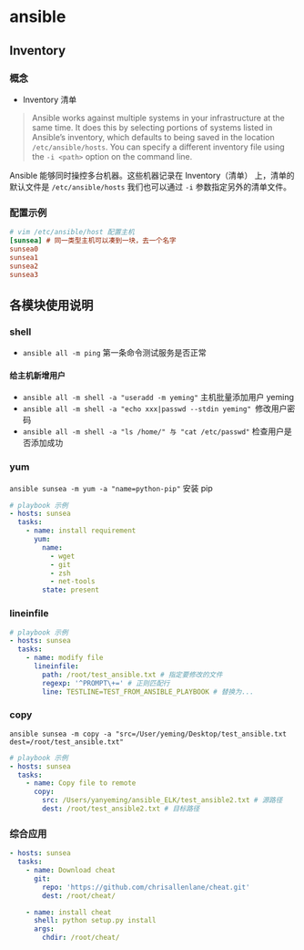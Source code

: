 # ansible

## Inventory

### 概念

- Inventory 清单

> Ansible works against multiple systems in your infrastructure at the same time. It does this by selecting portions of systems listed in Ansible’s inventory, which defaults to being saved in the location `/etc/ansible/hosts`. You can specify a different inventory file using the `-i <path>` option on the command line.

Ansible 能够同时操控多台机器。这些机器记录在 Inventory（清单） 上，清单的默认文件是 `/etc/ansible/hosts` 我们也可以通过 `-i` 参数指定另外的清单文件。

### 配置示例

```ini
# vim /etc/ansible/host 配置主机
[sunsea] # 同一类型主机可以凑到一块，去一个名字
sunsea0
sunsea1
sunsea2
sunsea3
```

## 各模块使用说明

### shell

- `ansible all -m ping` 第一条命令测试服务是否正常

#### 给主机新增用户

- `ansible all -m shell -a "useradd -m yeming"` 主机批量添加用户 yeming
- `ansible all -m shell -a "echo xxx|passwd --stdin yeming" `修改用户密码
- `ansible all -m shell -a "ls /home/" 与 "cat /etc/passwd"` 检查用户是否添加成功

### yum

`ansible sunsea -m yum -a "name=python-pip"` 安装 pip

```yaml
# playbook 示例
- hosts: sunsea
  tasks:
    - name: install requirement
      yum:
        name: 
          - wget
          - git
          - zsh
          - net-tools 
        state: present
```

### lineinfile

```yaml
# playbook 示例
- hosts: sunsea
  tasks:
    - name: modify file	
      lineinfile:
        path: /root/test_ansible.txt # 指定要修改的文件
        regexp: '^PROMPT\+=' # 正则匹配行
        line: TESTLINE=TEST_FROM_ANSIBLE_PLAYBOOK # 替换为...
```

### copy

`ansible sunsea -m copy -a "src=/User/yeming/Desktop/test_ansible.txt dest=/root/test_ansible.txt"`

```yaml
# playbook 示例
- hosts: sunsea
  tasks:
    - name: Copy file to remote
      copy:
        src: /Users/yanyeming/ansible_ELK/test_ansible2.txt # 源路径
        dest: /root/test_ansible2.txt # 目标路径
```

### 综合应用

```yaml
- hosts: sunsea
  tasks:
    - name: Download cheat
      git:
        repo: 'https://github.com/chrisallenlane/cheat.git'
        dest: /root/cheat/

    - name: install cheat
      shell: python setup.py install
      args:
        chdir: /root/cheat/
```